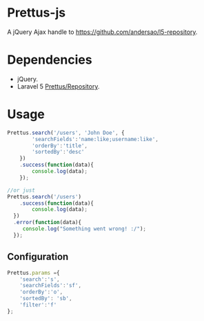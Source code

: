# Prettus-js
A jQuery Ajax handle to https://github.com/andersao/l5-repository.

# Dependencies

* jQuery.
* Laravel 5 [Prettus/Repository](https://github.com/andersao/l5-repository).

# Usage
```javascript
Prettus.search('/users', 'John Doe', {
		'searchFields':'name:like;username:like', 
		'orderBy':'title', 
		'sortedBy':'desc'
	})
	.success(function(data){
		console.log(data);	
	});

//or just
Prettus.search('/users')
	.success(function(data){
		console.log(data);	
  })
  .error(function(data){
     console.log("Something went wrong! :/");
  });

```

## Configuration
```javascript
Prettus.params ={
	'search':'s',
	'searchFields':'sf',
	'orderBy':'o',
	'sortedBy': 'sb',
	'filter':'f'
};
```

